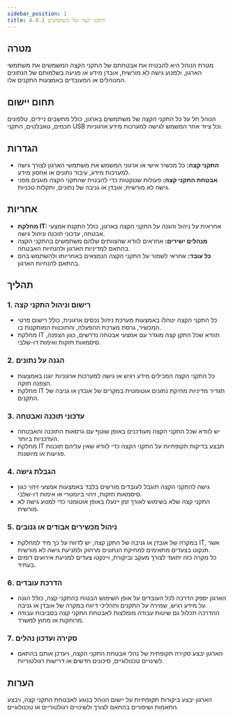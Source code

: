 ```yaml
---
sidebar_position: 1  
title: A.8.1 התקני קצה של משתמשים
---
```


## מטרה  
מטרת הנוהל היא להבטיח את אבטחתם של התקני הקצה המשמשים את משתמשי הארגון, ולמנוע גישה לא מורשית, אובדן מידע או פגיעה בשלמותם של הנתונים המנוהלים או המעובדים באמצעות התקנים אלו.

## תחום יישום  
הנוהל חל על כל התקני הקצה של משתמשים בארגון, כולל מחשבים ניידים, טלפונים חכמים, טאבלטים, התקני USB וכל ציוד אחר המשמש לגישה למערכות מידע ארגוניות.

## הגדרות  
- **התקני קצה:** כל מכשיר אישי או ארגוני המשמש את משתמשי הארגון לצורך גישה למערכות מידע, עיבוד נתונים או אחסון מידע.
- **אבטחת התקני קצה:** פעולות שננקטות כדי להבטיח שהתקני הקצה מוגנים מפני גישה לא מורשית, אובדן או גניבה של נתונים, ותקלות טכניות.

## אחריות  
- **מחלקת IT:** אחראית על ניהול והגנה על התקני הקצה בארגון, כולל התקנת אמצעי אבטחה, עדכוני תוכנה וניהול גישה.
- **מנהלים ישירים:** אחראים לוודא שהצוותים שלהם משתמשים בהתקני הקצה בהתאם למדיניות הארגון ולהנחיות האבטחה.
- **כל עובד:** אחראי לשמור על התקני הקצה הנמצאים באחריותו ולהשתמש בהם בהתאם להנחיות הארגון.

## תהליך  
### 1. רישום וניהול התקני קצה  
- כל התקני הקצה ינוהלו באמצעות מערכת ניהול נכסים ארגונית, כולל רישום פרטי המכשיר, גרסת מערכת ההפעלה, והתוכנות המותקנות בו.
- מחלקת IT תוודא שכל התקן קצה מוגדר עם אמצעי אבטחה נדרשים, כגון הצפנה, סיסמאות חזקות ואימות דו-שלבי.

### 2. הגנה על נתונים  
- כל התקני הקצה המכילים מידע רגיש או גישה למערכות ארגוניות יוגנו באמצעות הצפנה חזקה.
- מחלקת IT תגדיר מדיניות מחיקת נתונים אוטומטית במקרים של אובדן או גניבה של התקנים.

### 3. עדכוני תוכנה ואבטחה  
- יש לוודא שכל התקני הקצה מעודכנים באופן שוטף עם גרסאות התוכנה והאבטחה העדכניות ביותר.
- מחלקת IT תבצע בדיקות תקופתיות על התקני הקצה כדי לוודא שאין עליהם תוכנות פגיעות או מיושנות.

### 4. הגבלת גישה  
- גישה להתקני הקצה תוגבל לעובדים מורשים בלבד באמצעות אמצעי זיהוי כגון סיסמאות חזקות, זיהוי ביומטרי או אימות דו-שלבי.
- התקני קצה שלא בשימוש לאורך זמן יינעלו באופן אוטומטי כדי למנוע גישה לא מורשית.

### 5. ניהול מכשירים אבודים או גנובים  
- במקרה של אובדן או גניבה של התקן קצה, יש לדווח על כך מיד למחלקת IT, אשר תנקוט בצעדים מתאימים למחיקת הנתונים מרחוק ולמניעת גישה לא מורשית.
- כל מקרה כזה יתועד לצורך מעקב וביקורת, ויינקטו צעדים למניעת אירועים דומים בעתיד.

### 6. הדרכת עובדים  
- הארגון יספק הדרכה לכל העובדים על אופן השימוש הבטוח בהתקני קצה, כולל הגנה על מידע רגיש, שמירה על התקנים ותהליכי דיווח במקרה של אובדן או גניבה.
- ההדרכה תכלול גם שיטות עבודה מומלצות לאבטחת התקני קצה בסביבות עבודה מרוחקות או מחוץ למשרד.

### 7. סקירה ועדכון נהלים  
- הארגון יבצע סקירה תקופתית של נהלי אבטחת התקני הקצה, ויעדכן אותם בהתאם לשינויים טכנולוגיים, סיכונים חדשים או דרישות רגולטוריות.

## הערות  
הארגון יבצע ביקורות תקופתיות על יישום הנוהל בנוגע לאבטחת התקני קצה, ויבצע התאמות ושיפורים בהתאם לצורך ולשינויים רגולטוריים או טכנולוגיים.
